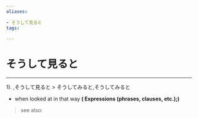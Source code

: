 ```yaml
---
aliases:
    
- そうして見ると
tags:
    
---
```


# そうして見ると
---
1).
,そうして見ると > そうしてみると,そうしてみると

- when looked at in that way
**( Expressions (phrases, clauses, etc.);)**
> see also: 
            